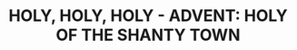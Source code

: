 ---
capo: 0
id: 0
lang: en-us
page: 6-1
step: lit
subtitle: ''
tags:
- ord
title: 'HOLY, HOLY, HOLY - ADVENT: HOLY OF THE SHANTY TOWN'
---